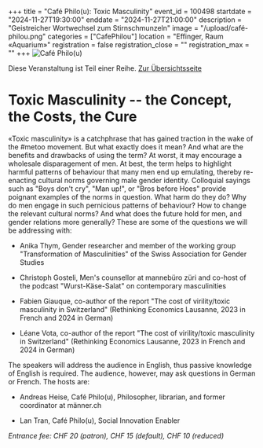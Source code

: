+++
title = "Café Philo(u): Toxic Masculinity"
event_id = 100498
startdate = "2024-11-27T19:30:00"
enddate = "2024-11-27T21:00:00"
description = "Geistreicher Wortwechsel zum Stirnschmunzeln"
image = "/upload/café-philou.png"
categories = ["CafePhilou"]
location = "Effinger, Raum «Aquarium»"
registration = false
registration_close = ""
registration_max = ""
+++
![Café Philo(u)](/upload/café-philou.png)
       
Diese Veranstaltung ist Teil einer Reihe. [Zur Übersichtsseite](/cafephilou/#t)

# Toxic Masculinity -- the Concept, the Costs, the Cure

«Toxic masculinity» is a catchphrase that has gained traction in the wake of the #metoo movement. But what exactly does it mean? And what are the benefits and drawbacks of using the term? At worst, it may encourage a wholesale disparagement of men. At best, the term helps to highlight harmful patterns of behaviour that many men end up emulating, thereby re-enacting cultural norms governing male gender identity. Colloquial sayings such as "Boys don't cry", "Man up!", or "Bros before Hoes" provide poignant examples of the norms in question. What harm do they do? Why do men engage in such pernicious patterns of behaviour? How to change the relevant cultural norms? And what does the future hold for men, and gender relations more generally? These are some of the questions we will be addressing with:

- Anika Thym, Gender researcher and member of the working group "Transformation of Masculinities" of the Swiss Association for Gender Studies

- Christoph Gosteli, Men's counsellor at mannebüro züri and co-host of the podcast "Wurst-Käse-Salat" on contemporary masculinities

- Fabien Giauque, co-author of the report "The cost of virility/toxic masculinity in Switzerland" (Rethinking Economics Lausanne, 2023 in French and 2024 in German)

- Léane Vota, co-author of the report "The cost of virility/toxic masculinity in Switzerland" (Rethinking Economics Lausanne, 2023 in French and 2024 in German)

The speakers will address the audience in English, thus passive knowledge of English is required. The audience, however, may ask questions in German or French. The hosts are:

- Andreas Heise, Café Philo(u), Philosopher, librarian, and former coordinator at männer.ch

- Lan Tran, Café Philo(u), Social Innovation Enabler

*Entrance fee: CHF 20 (patron), CHF 15 (default), CHF 10 (reduced)*       
